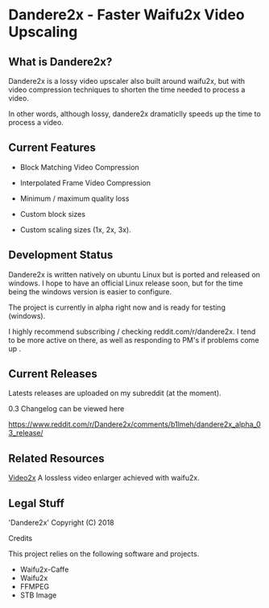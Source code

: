 # Dandere2x - Faster Waifu2x Video Upscaling


## What is Dandere2x? 

Dandere2x is a lossy video upscaler also built around waifu2x, but with video compression techniques to shorten the time needed to process a video.

In other words, although lossy, dandere2x dramaticlly speeds up the time to process a video.

## Current Features

- Block Matching Video Compression

- Interpolated Frame Video Compression

- Minimum / maximum quality loss

- Custom block sizes

- Custom scaling sizes (1x, 2x, 3x).

## Development Status

Dandere2x is written natively on ubuntu Linux but is ported and released on windows. I hope to have an official Linux release soon, but for the time being the windows version is easier to configure.

The project is currently in alpha right now and is ready for testing (windows).

I highly recommend subscribing / checking reddit.com/r/dandere2x. I tend to be more active on there, as well as responding to PM's if problems come up .

## Current Releases

Latests releases are uploaded on my subreddit (at the moment).

0.3 Changelog can be viewed here

https://www.reddit.com/r/Dandere2x/comments/b1lmeh/dandere2x_alpha_03_release/





## Related Resources

[Video2x](https://github.com/K4YT3X/video2x) A lossless video enlarger achieved with waifu2x. 

## Legal Stuff

'Dandere2x' Copyright (C) 2018 

Credits

This project relies on the following software and projects.

- Waifu2x-Caffe
- Waifu2x
- FFMPEG
- STB Image


